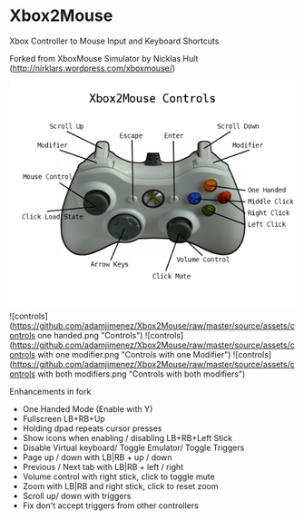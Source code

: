 Xbox2Mouse
===================

Xbox Controller to Mouse Input and Keyboard Shortcuts

Forked from XboxMouse Simulator by Nicklas Hult (http://nirklars.wordpress.com/xboxmouse/)

![controls](https://github.com/adamjimenez/Xbox2Mouse/raw/master/source/assets/controls.png "Controls")
![controls](https://github.com/adamjimenez/Xbox2Mouse/raw/master/source/assets/controls one handed.png "Controls")
![controls](https://github.com/adamjimenez/Xbox2Mouse/raw/master/source/assets/controls with one modifier.png "Controls with one Modifier")
![controls](https://github.com/adamjimenez/Xbox2Mouse/raw/master/source/assets/controls with both modifiers.png "Controls with both modifiers")

Enhancements in fork
* One Handed Mode (Enable with Y)
* Fullscreen LB+RB+Up
* Holding dpad repeats cursor presses
* Show icons when enabling / disabling LB+RB+Left Stick
* Disable Virtual keyboard/ Toggle Emulator/ Toggle Triggers
* Page up / down with LB|RB + up / down
* Previous / Next tab with LB|RB + left / right
* Volume control with right stick, click to toggle mute
* Zoom with LB|RB and right stick, click to reset zoom
* Scroll up/ down with triggers
* Fix don't accept triggers from other controllers
